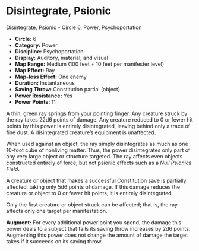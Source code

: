 # Disintegrate, Psionic

[Disintegrate, Psionic](/Psionics/D/DisintegratePsionic.md) - Circle 6, Power, Psychoportation

- **Circle:** 6
- **Category:** Power
- **Discipline:** Psychoportation
- **Display:** Auditory, material, and visual
- **Map Range:** Medium (100 feet + 10 feet per manifester level)
- **Map Effect:** Ray
- **Map-less Effect:** One enemy
- **Duration:** Instantaneous
- **Saving Throw:** Constitution partial (object)
- **Power Resistance:** Yes
- **Power Points:** 11

A thin, green ray springs from your pointing finger. Any creature struck by the ray takes 22d6 points of damage. Any creature reduced to 0 or fewer hit points by this power is entirely disintegrated, leaving behind only a trace of fine dust. A disintegrated creature’s equipment is unaffected.

When used against an object, the ray simply disintegrates as much as one 10-foot cube of nonliving matter. Thus, the power disintegrates only part of any very large object or structure targeted. The ray affects even objects constructed entirely of force, but not psionic effects such as a *Null Psionics Field*.

A creature or object that makes a successful Constitution save is partially affected, taking only 5d6 points of damage. If this damage reduces the creature or object to 0 or fewer hit points, it is entirely disintegrated.

Only the first creature or object struck can be affected; that is, the ray affects only one target per manifestation.

**Augment:** For every additional power point you spend, the damage this power deals to a subject that fails its saving throw increases by 2d6 points. Augmenting this power does not change the amount of damage the target takes if it succeeds on its saving throw.
